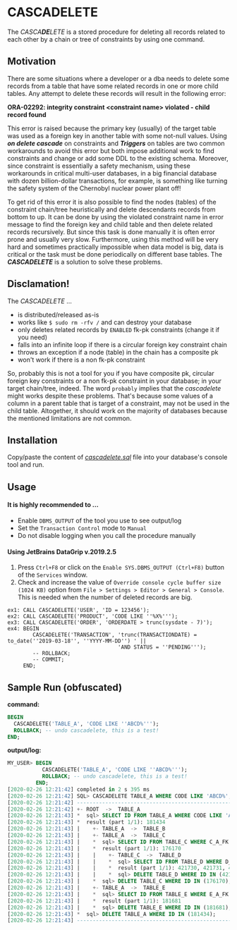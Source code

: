 # CASCADELETE
The _CASCA**DE**LETE_ is a stored procedure for deleting all records related to each other by a chain or tree of constraints by using one command.

## Motivation
There are some situations where a developer or a dba needs to delete some records from a table that have some related 
records in one or more child tables. Any attempt to delete these records will result in the following error:

**ORA-02292: integrity constraint \<constraint name\> violated - child record found**

This error is raised because the primary key (usually) of the target table was used as a foreign key in another table 
with some not-null values. Using **_on delete cascade_** on constraints and **_Triggers_** on tables are two common workarounds 
to avoid this error but both impose additional work to find constraints and change or add some DDL to the existing schema. 
Moreover, since constraint is essentially a safety mechanism, using these workarounds in critical multi-user databases, in a big financial database with dozen billion-dollar transactions, for example, is something like turning the safety system 
of the Chernobyl nuclear power plant off!

To get rid of this error it is also possible to find the nodes (tables) of the constraint chain/tree heuristically and 
delete descendants records from bottom to up. It can be done by using the violated constraint name in  error message to 
find the foreign key and child table and then delete related records recursively. But since this task is done manually 
it is often error prone and usually very slow. Furthermore, using this method will be very hard and sometimes practically 
impossible when data model is big, data is critical or the task must be done periodically on different base tables. The 
**_CASCADELETE_** is a solution to solve these problems.

## Disclamation!
The *CASCADELETE* ...
* is distributed/released as-is
* works like `$ sudo rm -rfv /` and can destroy your database
* only deletes related records by `ENABLED` fk-pk constraints (change it if you need)
* falls into an infinite loop if there is a circular foreign key constraint chain  
* throws an exception if a node (table) in the chain has a composite pk
* won't work if there is a non fk-pk constraint 

So, probably this is not a tool for you if you have composite pk, circular foreign key constraints or a non fk-pk constraint 
in your database; in your target chain/tree, indeed. The word `probably` implies that the *cascadelete* might works despite 
these problems. That's because some values of a column in a parent table that is target of a constraint, may not be used in 
the child table. Altogether, it should work on the majority of databases because the mentioned limitations are not common.

## Installation
Copy/paste the content of [_cascadelete.sql_](https://github.com/shabanali-faghani/cascadelete/blob/master/cascadelete.sql) file into your database's console tool and run.  

## Usage

#### It is highly recommended to ...
* Enable `DBMS_OUTPUT` of the tool you use to see output/log
* Set the `Transaction Control` mode to `Manual`
* Do not disable logging when you call the procedure manually  

#### Using JetBrains DataGrip v.2019.2.5
1. Press `Ctrl+F8` or click on the `Enable SYS.DBMS_OUTPUT (Ctrl+F8)` button of the `Services` window.  
2. Check and increase the value of `Override console cycle buffer size (1024 KB)` option from 
   `File > Settings > Editor > General > Console`. This is needed when the number of deleted records are big.    

```oraclesqlplus
ex1: CALL CASCADELETE('USER', 'ID = 123456');
ex2: CALL CASCADELETE('PRODUCT', 'CODE LIKE ''%X%''');
ex3: CALL CASCADELETE('ORDER', 'ORDERDATE > trunc(sysdate - 7)');
ex4: BEGIN
        CASCADELETE('TRANSACTION', 'trunc(TRANSACTIONDATE) = to_date(''2019-03-18'', ''YYYY-MM-DD'') ' || 
                                   'AND STATUS = ''PENDING''');
        -- ROLLBACK;
        -- COMMIT;
     END;
```

## Sample Run (obfuscated)
**command:**
```sql
BEGIN
  CASCADELETE('TABLE_A', 'CODE LIKE ''ABCD%''');
  ROLLBACK; -- undo cascadelete, this is a test!
END;
```

**output/log:**
```sql
MY_USER> BEGIN
           CASCADELETE('TABLE_A', 'CODE LIKE ''ABCD%''');
           ROLLBACK; -- undo cascadelete, this is a test!
         END;
[2020-02-26 12:21:42] completed in 2 s 395 ms
[2020-02-26 12:21:42] SQL> CASCADELETE TABLE_A WHERE CODE LIKE 'ABCD%';
[2020-02-26 12:21:42] -------------------------------------------------
[2020-02-26 12:21:42] +- ROOT  ->  TABLE_A
[2020-02-26 12:21:43] *  sql> SELECT ID FROM TABLE_A WHERE CODE LIKE 'ABCD%';
[2020-02-26 12:21:43] *  result (part 1/1): 181434
[2020-02-26 12:21:43] |    +- TABLE_A  ->  TABLE_B
[2020-02-26 12:21:43] |    +- TABLE_A  ->  TABLE_C
[2020-02-26 12:21:43] |    *  sql> SELECT ID FROM TABLE_C WHERE C_A_FK IN (181434);
[2020-02-26 12:21:43] |    *  result (part 1/1): 176170
[2020-02-26 12:21:43] |    |    +- TABLE_C  ->  TABLE_D
[2020-02-26 12:21:43] |    |    *  sql> SELECT ID FROM TABLE_D WHERE D_C_FK IN (176170);
[2020-02-26 12:21:43] |    |    *  result (part 1/1): 421730, 421731, 421732, 421733, 421734, 421735, 421736, 421737, 421738
[2020-02-26 12:21:43] |    |    *  sql> DELETE TABLE_D WHERE ID IN (421730, 421731, 421732, 421733, 421734, 421735, 421736, 421737, 421738);
[2020-02-26 12:21:43] |    *  sql> DELETE TABLE_C WHERE ID IN (176170);
[2020-02-26 12:21:43] |    +- TABLE_A  ->  TABLE_E
[2020-02-26 12:21:43] |    *  sql> SELECT ID FROM TABLE_E WHERE E_A_FK IN (181434);
[2020-02-26 12:21:43] |    *  result (part 1/1): 181681
[2020-02-26 12:21:43] |    *  sql> DELETE TABLE_E WHERE ID IN (181681);
[2020-02-26 12:21:43] *  sql> DELETE TABLE_A WHERE ID IN (181434);
[2020-02-26 12:21:43] -------------------------------------------------
```
